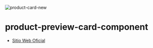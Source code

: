 
![product-card-new](https://github.com/Saul-Gustavo/product-preview-card-component/assets/110861830/a46fd638-2d2e-4e31-9726-6791a6adf14a)

# product-preview-card-component

- [Sitio Web Oficial](https://saul-gustavo.github.io/product-preview-card-component/)
